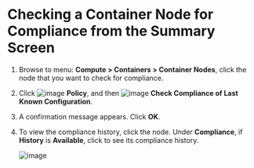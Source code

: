 # Checking a Container Node for Compliance from the Summary Screen

1. Browse to menu: **Compute > Containers > Container Nodes**, click the node
   that you want to check for compliance.

2. Click ![image](../images/1941.png) **Policy**, and then
   ![image](../images/1942.png) **Check Compliance of Last Known Configuration**.

3. A confirmation message appears. Click **OK**.

4. To view the compliance history, click the node. Under **Compliance**, if
   **History** is **Available**, click to see its compliance history.

    ![image](../images/1943.png)
